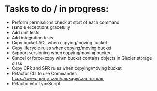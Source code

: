 # Tasks to do / in progress:

* Perform permissions check at start of each command
* Handle exceptions gracefully
* Add unit tests
* Add integration tests
* Copy bucket ACL when copying/moving bucket
* Copy lifecycle rules when copying/moving bucket
* Support versioning when copying/moving bucket
* Cancel or force-copy when bucket contains objects in Glacier storage class
* Copy CRR and SRR rules when copying/moving bucket
* Refactor CLI to use Commander: https://www.npmjs.com/package/commander
* Refactor into TypeScript